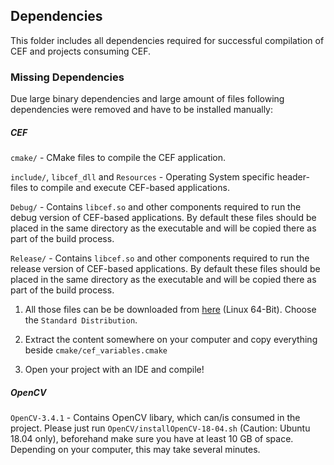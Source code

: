 ## Dependencies
This folder includes all dependencies required for successful compilation of CEF and projects consuming CEF.

### Missing Dependencies
Due large binary dependencies and large amount of files following dependencies were removed and have to be installed manually:

##### CEF
`cmake/` - CMake files to compile the CEF application.

`include/`, `libcef_dll` and `Resources` - Operating System specific header-files to compile and execute CEF-based applications.
 
`Debug/` - Contains `libcef.so` and other components required to run the debug version of CEF-based applications. By default these files should be placed in the same directory as the executable and will be copied there as part of the build process.

`Release/` - Contains `libcef.so` and other components required to run the release version of CEF-based applications. By default these files should be placed in the same directory as the executable and will be copied there as part of the build process.

1) All those files can be be downloaded from [here](http://opensource.spotify.com/cefbuilds/index.html#linux64_builds) (Linux 64-Bit). Choose the `Standard Distribution`.

2) Extract the content somewhere on your computer and copy everything beside `cmake/cef_variables.cmake`

3) Open your project with an IDE and compile!

##### OpenCV
`OpenCV-3.4.1` - Contains OpenCV libary, which can/is consumed in the project. Please just run `OpenCV/installOpenCV-18-04.sh` (Caution: Ubuntu 18.04 only), beforehand make sure you have at least 10 GB of space. Depending on your computer, this may take several minutes.
